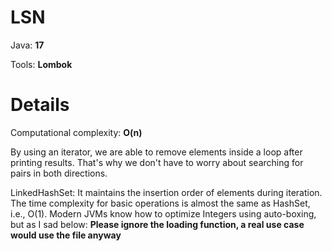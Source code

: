 # LSN

Java: **17**

Tools: **Lombok**

# Details

Computational complexity: **O(n)**

By using an iterator, we are able to remove elements inside a loop after printing results. 
That's why we don't have to worry about searching for pairs in both directions.

LinkedHashSet: It maintains the insertion order of elements during iteration. 
The time complexity for basic operations is almost the same as HashSet, i.e., O(1).
Modern JVMs know how to optimize Integers using auto-boxing, but as I sad below:
**Please ignore the loading function, a real use case would use the file anyway**
